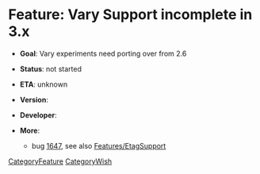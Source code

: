 # Feature: Vary Support incomplete in 3.x

  - **Goal**: Vary experiments need porting over from 2.6

  - **Status**: not started

  - **ETA**: unknown

  - **Version**:

  - **Developer**:

  - **More**:
    
      - bug [1647](https://bugs.squid-cache.org/show_bug.cgi?id=1647#),
        see also
        [Features/EtagSupport](/Features/EtagSupport#)

[CategoryFeature](/CategoryFeature#)
[CategoryWish](/CategoryWish#)
